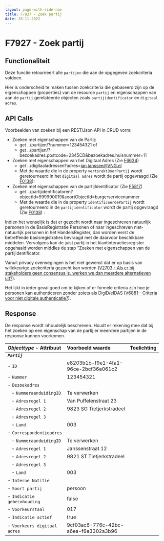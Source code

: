 ```yaml
---
layout: page-with-side-nav
title: F7927 - Zoek partij
date: 28-11-2022
---
```


# F7927 - Zoek partij

## Functionaliteit

Deze functie retourneert alle `partijen` die aan de opgegeven zoekcriteria voldoen.

Hier is onderscheid te maken tussen zoekcriteria die gebaseerd zijn op de eigenschappen (properties) van de resource `partij` en eigenschappen van aan de `partij` gerelateerde objecten zoals `partijidentificator` en `digitaal adres`. 

## API Calls

Voorbeelden van zoeken bij een REST/Json API in CRUD vorm:
- Zoeken met eigenschappen van de Partij: 
  - get ../partijen/?nummer=123454321   of 
  - get ../partijen/?bezoekadres.postcode=2345CD&bezoekadres.huisnummer=11
- Zoeken met eigenschappen van het Digitaal Adres (Zie [F6634](./6634))
  - get ../digitaaladressen?adres=jan.janssen@VNG.nl
  - Met de waarde die in de property `vertsrektDoorPartij` wordt geretourneerd in het `digitaal adres` wordt de partij opgevraagd (Zie [F0138](./0138)):
- Zoeken met eigenschappen van de partijIdentificator (Zie [F5817](./5817))
  - get ../partijidentificatoren?objectId=999990019&soortObjectId=burgerservicenummer
  - Met de waarde die in de property `identificeerdePartij` wordt geretourneerd in de `partijidentificator` wordt de partij opgevraagd (Zie [F0138](./0138)) :
 
Indien het wenselijk is dat er gezocht wordt naar ingeschreven natuurlijk personen in de BasisRegistratie Personen of naar ingeschreven niet-natuurlijk personen in het HandelsRegister, dan worden eerst de betreffende basisregistraties bevraagd met de daarvoor beschikbare middelen. 
Vervolgens kan de juist partij in het klantinteractiesregister opgehaald worden middles de stap "Zoeken met eigenschappen van de partijIdentificator. 

Vanuit privacy overwegingen is het niet gewenst dat er op basis van willekeurige zoekcriteria gezocht kan worden ([V2703 - Als er bij stakeholders geen consensus is, werken we dan meerdere alternatieven uit?](./2703)).

Het lijkt in ieder geval goed om te kijken of er formele criteria zijn hoe je personen kan authenticeren zonder zoiets als DigiD/eIDAS ([V6881 - Criteria voor niet digitale authenticatie?](./6881.md)).

## Response 

De response wordt inhoudelijk beschreven. Houdt er rekening mee dat bij het zoeken op een eigenschap van de partij er meerdere partijen in de response kunnen voorkomen. 

| ***Objecttype*** - Attribuut | Voorbeeld waarde | Toelichting |
| :----------- | :----------- | :----------- |
| ***`Partij`*** | | |
| - `ID` | e8203b1b-f9e1-4fa1-96ce-2bcf36e061c2 | |
| - `Nummer` | 123454321 | |
| - `Bezoekadres` | | |
|&nbsp;&nbsp; - `NummeraanduidingID` | Te verwerken | | 
|&nbsp;&nbsp; - `Adresregel 1` | Van Puffelenstraat 23 | |
|&nbsp;&nbsp; - `Adresregel 2` | 9823 SG Tietjerkstradeel | |
|&nbsp;&nbsp; - `Adresregel 3` | | |
|&nbsp;&nbsp; - `Land` | 003 | |
| - `Correspondentieadres` | | |
|&nbsp;&nbsp; - `NummeraanduidingID` | Te verwerken | | 
|&nbsp;&nbsp; - `Adresregel 1` | Janssenstraat 12 | |
|&nbsp;&nbsp; - `Adresregel 2` | 9821 ST Tietjerkstradeel | |
|&nbsp;&nbsp; - `Adresregel 3` | | |
|&nbsp;&nbsp; - `Land` | 003 | |
| - `Interne Notitie ` | | |
| - `Soort partij` | persoon | |
| - `Indicatie geheimhouding` | false | |
| - `Voorkeurstaal` | 017 | | 
| - `Indicatie actief` | true | | 
| - `Voorkeurs digitaal adres` | 9cf03ac6-776c-42bc-a6ea-f6e3302a3b96 | |
